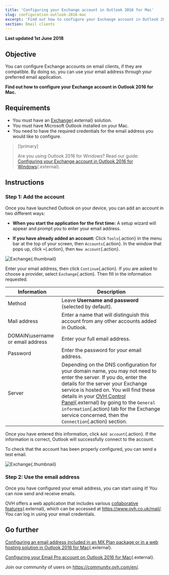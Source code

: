 ```yaml
---
title: 'Configuring your Exchange account in Outlook 2016 for Mac'
slug: configuration-outlook-2016-mac
excerpt: 'Find out how to configure your Exchange account in Outlook 2016 for Mac.'
section: Email clients
---
```


**Last updated 1st June 2018**

## Objective

You can configure Exchange accounts on email clients, if they are compatible. By doing so, you can use your email address through your preferred email application.

**Find out how to configure your Exchange account in Outlook 2016 for Mac.**

## Requirements

- You must have an [Exchange](https://www.ovh.co.uk/emails/){.external} solution.
- You must have Microsoft Outlook installed on your Mac.
- You need to have the required credentials for the email address you would like to configure.

> [!primary]
>
> Are you using Outlook 2016 for Windows? Read our guide: [Configuring your Exchange account in Outlook 2016 for Windows](https://docs.ovh.com/gb/en/microsoft-collaborative-solutions/configuration-outlook-2016/){.external}.
>

## Instructions

### Step 1: Add the account

Once you have launched Outlook on your device, you can add an account in two different ways:

- **When you start the application for the first time:** A setup wizard will appear and prompt you to enter your email address.

- **If you have already added an account:** Click `Tools`{.action} in the menu bar at the top of your screen, then `Accounts`{.action}. In the window that pops up, click `+`{.action}, then `New account`{.action}.

![Exchange](images/configuration-outlook-2016-mac-step1.png){.thumbnail}

Enter your email address, then click `Continue`{.action}. If you are asked to choose a provider, select `Exchange`{.action}. Then fill in the information requested.

|Information|Description|
|---|---|
|Method|Leave **Username and password** (selected by default).|
|Mail address|Enter a name that will distinguish this account from any other accounts added in Outlook.|
|DOMAIN\username or email address|Enter your full email address.|
|Password|Enter the password for your email address.|
|Server|Depending on the DNS configuration for your domain name, you may not need to enter the server. If you do, enter the details for the server your Exchange service is hosted on. You will find these details in your [OVH Control Panel](https://www.ovh.com/auth/?action=gotomanager&from=https://www.ovh.co.uk/&ovhSubsidiary=GB){.external} by going to the `General information`{.action} tab for the Exchange service concerned, then the `Connection`{.action} section.|

Once you have entered this information, click `Add account`{.action}. If the information is correct, Outlook will successfully connect to the account.

To check that the account has been properly configured, you can send a test email.

![Exchange](images/configuration-exchange-outlook-2016-mac-step2.png){.thumbnail}

### Step 2: Use the email address

Once you have configured your email address, you can start using it! You can now send and receive emails.

OVH offers a web application that includes various [collaborative features](https://www.ovh.co.uk/emails/){.external}, which can be accessed at <https://www.ovh.co.uk/mail/>. You can log in using your email credentials.

## Go further

[Configuring an email address included in an MX Plan package or in a web hosting solution in Outlook 2016 for Mac](https://docs.ovh.com/gb/en/emails/configuration-outlook-2016-mac/){.external}.

[Configuring your Email Pro account on Outlook 2016 for Mac](https://docs.ovh.com/gb/en/emails-pro/configuration-outlook-2016-mac/){.external}.

Join our community of users on <https://community.ovh.com/en/>.
